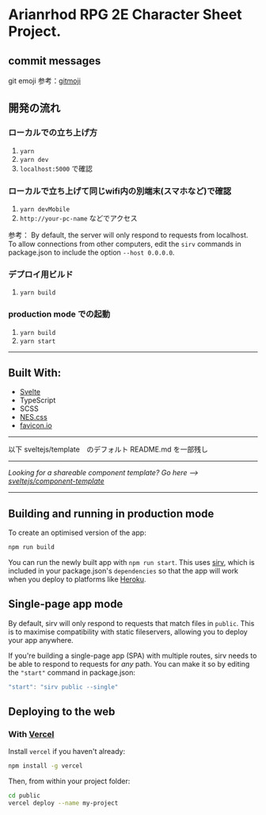 # Arianrhod RPG 2E Character Sheet Project.

## commit messages
git emoji
参考：[gitmoji](https://gitmoji.carloscuesta.me/)

## 開発の流れ
### ローカルでの立ち上げ方
1. `yarn`
2. `yarn dev`
3. `localhost:5000` で確認

### ローカルで立ち上げて同じwifi内の別端末(スマホなど)で確認
1. `yarn devMobile`
2. `http://your-pc-name` などでアクセス

参考：
By default, the server will only respond to requests from localhost. To allow connections from other computers, edit the `sirv` commands in package.json to include the option `--host 0.0.0.0`.

### デプロイ用ビルド
1. `yarn build`

### production mode での起動
1. `yarn build`
2. `yarn start`

---

## Built With:
- [Svelte](https://svelte.dev/)
- TypeScript
- SCSS
- [NES.css](https://nostalgic-css.github.io/NES.css/)
- [favicon.io](https://favicon.io/)

---

以下 sveltejs/template　のデフォルト README.md を一部残し

---

*Looking for a shareable component template? Go here --> [sveltejs/component-template](https://github.com/sveltejs/component-template)*

---

## Building and running in production mode

To create an optimised version of the app:

```bash
npm run build
```

You can run the newly built app with `npm run start`. This uses [sirv](https://github.com/lukeed/sirv), which is included in your package.json's `dependencies` so that the app will work when you deploy to platforms like [Heroku](https://heroku.com).


## Single-page app mode

By default, sirv will only respond to requests that match files in `public`. This is to maximise compatibility with static fileservers, allowing you to deploy your app anywhere.

If you're building a single-page app (SPA) with multiple routes, sirv needs to be able to respond to requests for *any* path. You can make it so by editing the `"start"` command in package.json:

```js
"start": "sirv public --single"
```

## Deploying to the web

### With [Vercel](https://vercel.com)

Install `vercel` if you haven't already:

```bash
npm install -g vercel
```

Then, from within your project folder:

```bash
cd public
vercel deploy --name my-project
```
